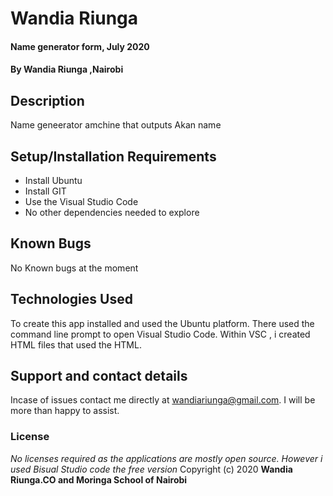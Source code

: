 # Wandia Riunga
#### Name generator form, July 2020
#### By **Wandia Riunga ,Nairobi**
## Description
Name geneerator amchine that outputs Akan name
## Setup/Installation Requirements
* Install Ubuntu
* Install GIT
* Use the Visual Studio Code
* No other dependencies needed to explore
## Known Bugs
No Known bugs at the moment
## Technologies Used
To create this app installed and used the Ubuntu platform. There used the command line prompt to open Visual Studio Code. Within VSC , i created HTML files that used the HTML.
## Support and contact details
Incase of issues contact me directly at wandiariunga@gmail.com. I will be more than happy to assist.
### License
*No licenses required as the applications are mostly open source. However i used Bisual Studio code the free version*
Copyright (c) 2020 **Wandia Riunga.CO and Moringa School of Nairobi**
